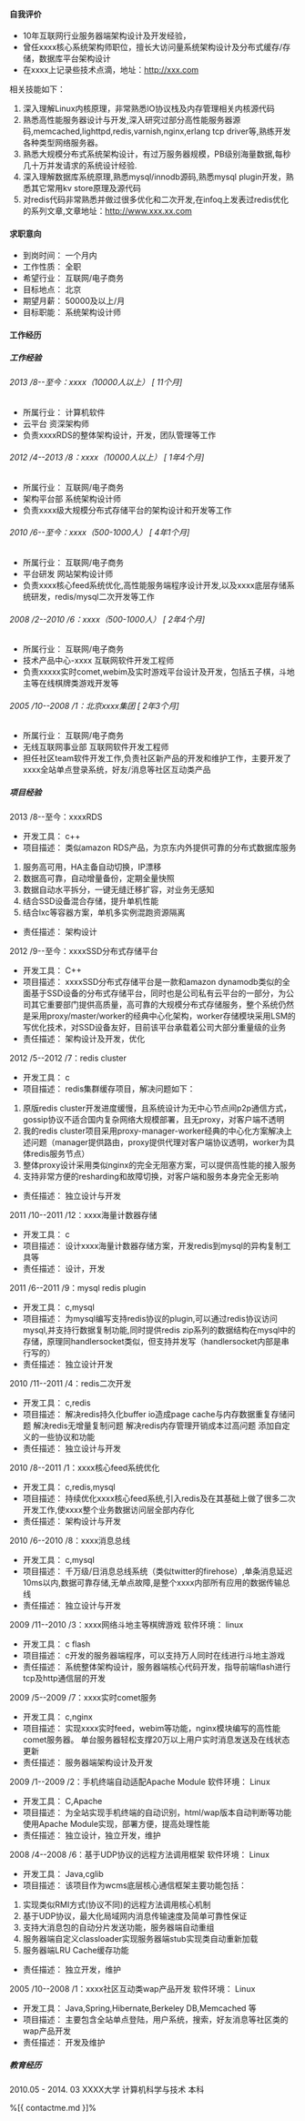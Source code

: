 
#### 自我评价
- 10年互联网行业服务器端架构设计及开发经验，
- 曾任xxxx核心系统架构师职位，擅长大访问量系统架构设计及分布式缓存/存储，数据库平台架构设计 
- 在xxxx上记录些技术点滴，地址：http://xxx.com

相关技能如下： 
1.  深入理解Linux内核原理，非常熟悉IO协议栈及内存管理相关内核源代码 
2.  熟悉高性能服务器设计与开发,深入研究过部分高性能服务器源码,memcached,lighttpd,redis,varnish,nginx,erlang tcp driver等,熟练开发各种类型网络服务器。 
3.  熟悉大规模分布式系统架构设计，有过万服务器规模，PB级别海量数据,每秒几十万并发请求的系统设计经验. 
4.  深入理解数据库系统原理,熟悉mysql/innodb源码,熟悉mysql plugin开发，熟悉其它常用kv store原理及源代码 
5.  对redis代码非常熟悉并做过很多优化和二次开发,在infoq上发表过redis优化的系列文章,文章地址：http://www.xxx.xx.com

#### 求职意向
- 到岗时间： 一个月内
- 工作性质： 全职
- 希望行业： 互联网/电子商务
- 目标地点： 北京
- 期望月薪： 50000及以上/月
- 目标职能： 系统架构设计师

#### 工作经历

##### 工作经验

###### 2013 /8--至今：xxxx（10000人以上） [ 11个月]
- 所属行业：	计算机软件
- 云平台	资深架构师
- 负责xxxxRDS的整体架构设计，开发，团队管理等工作

###### 2012 /4--2013 /8：xxxx（10000人以上） [ 1年4个月]
- 所属行业：	互联网/电子商务
- 架构平台部	系统架构设计师
- 负责xxxx级大规模分布式存储平台的架构设计和开发等工作

###### 2010 /6--至今：xxxx（500-1000人） [ 4年1个月]
- 所属行业：	互联网/电子商务
- 平台研发	网站架构设计师
- 负责xxxx核心feed系统优化,高性能服务端程序设计开发,以及xxxx底层存储系统研发，redis/mysql二次开发等工作

###### 2008 /2--2010 /6：xxxx（500-1000人） [ 2年4个月]
- 所属行业：	互联网/电子商务
- 技术产品中心-xxxx	互联网软件开发工程师
- 负责xxxxx实时comet,webim及实时游戏平台设计及开发，包括五子棋，斗地主等在线棋牌类游戏开发等

###### 2005 /10--2008 /1：北京xxxx集团 [ 2年3个月]
- 所属行业：	互联网/电子商务
- 无线互联网事业部	互联网软件开发工程师
- 担任社区team软件开发工作,负责社区新产品的开发和维护工作，主要开发了xxxx全站单点登录系统，好友/消息等社区互动类产品

##### 项目经验

2013 /8--至今：xxxxRDS
- 开发工具：	c++
- 项目描述：	类似amazon RDS产品，为京东内外提供可靠的分布式数据库服务 
1.  服务高可用，HA主备自动切换，IP漂移 
2.  数据高可靠，自动增量备份，定期全量快照 
3.  数据自动水平拆分，一键无缝迁移扩容，对业务无感知 
5.  结合SSD设备混合存储，提升单机性能 
6. 结合lxc等容器方案，单机多实例混跑资源隔离

- 责任描述：	架构设计

2012 /9--至今：xxxxSSD分布式存储平台
- 开发工具：	C++
- 项目描述：	xxxxSSD分布式存储平台是一款和amazon dynamodb类似的全面基于SSD设备的分布式存储平台，同时也是公司私有云平台的一部分，为公司其它重要部门提供高质量，高可靠的大规模分布式存储服务，整个系统仍然是采用proxy/master/worker的经典中心化架构，worker存储模块采用LSM的写优化技术，对SSD设备友好，目前该平台承载着公司大部分重量级的业务
- 责任描述：	架构设计及开发，优化

2012 /5--2012 /7：redis cluster
- 开发工具：	c
- 项目描述：	redis集群缓存项目，解决问题如下： 
1. 原版redis cluster开发进度缓慢，且系统设计为无中心节点间p2p通信方式，gossip协议不适合国内复杂网络大规模部署，且无proxy，对客户端不透明 
2. 我的redis cluster项目采用proxy-manager-worker经典的中心化方案解决上述问题（manager提供路由，proxy提供代理对客户端协议透明，worker为具体redis服务节点） 
3. 整体proxy设计采用类似nginx的完全无阻塞方案，可以提供高性能的接入服务 
4. 支持非常方便的resharding和故障切换，对客户端和服务本身完全无影响
- 责任描述：	独立设计与开发

2011 /10--2011 /12：xxxx海量计数器存储
- 开发工具：	c
- 项目描述：	设计xxxx海量计数器存储方案，开发redis到mysql的异构复制工具等
- 责任描述：	设计，开发

2011 /6--2011 /9：mysql redis plugin
- 开发工具：	c,mysql
- 项目描述：	为mysql编写支持redis协议的plugin,可以通过redis协议访问mysql,并支持行数据复制功能,同时提供redis zip系列的数据结构在mysql中的存储，原理同handlersocket类似，但支持并发写（handlersocket内部是串行写的）
- 责任描述：	独立设计开发

2010 /11--2011 /4：redis二次开发
- 开发工具：	c,redis
- 项目描述：	解决redis持久化buffer io造成page cache与内存数据重复存储问题 
解决redis无增量复制问题 
解决redis内存管理开销成本过高问题 
添加自定义的一些协议和功能
- 责任描述：	独立设计与开发

2010 /8--2011 /1：xxxx核心feed系统优化
- 开发工具：	c,redis,mysql
- 项目描述：	持续优化xxxx核心feed系统,引入redis及在其基础上做了很多二次开发工作,使xxxx整个业务数据访问层全部内存化
- 责任描述：	架构设计与开发


2010 /6--2010 /8：xxxx消息总线
- 开发工具：	c,mysql
- 项目描述：	千万级/日消息总线系统（类似twitter的firehose）,单条消息延迟10ms以内,数据可靠存储,无单点故障,是整个xxxx内部所有应用的数据传输总线
- 责任描述：	独立设计与开发


2009 /11--2010 /3：xxxx网络斗地主等棋牌游戏
软件环境：	linux
- 开发工具：	c flash
- 项目描述：	c开发的服务器端程序，可以支持万人同时在线进行斗地主游戏
- 责任描述：	系统整体架构设计，服务器端核心代码开发，指导前端flash进行tcp及http通信层的开发


2009 /5--2009 /7：xxxx实时comet服务
- 开发工具：	c,nginx
- 项目描述：	实现xxxx实时feed，webim等功能，nginx模块编写的高性能comet服务器。 
单台服务器轻松支撑20万以上用户实时消息发送及在线状态更新
- 责任描述：	服务器端架构设计及开发


2009 /1--2009 /2：手机终端自动适配Apache Module
软件环境：	Linux
- 开发工具：	C,Apache
- 项目描述：	为全站实现手机终端的自动识别，html/wap版本自动判断等功能 
使用Apache Module实现，部署方便，提高处理性能
- 责任描述：	独立设计，独立开发，维护


2008 /4--2008 /6：基于UDP协议的远程方法调用框架
软件环境：	Linux
- 开发工具：	Java,cglib
- 项目描述：	该项目作为wcms底层核心通信框架主要功能包括： 
1. 实现类似RMI方式(协议不同)的远程方法调用核心机制 
2. 基于UDP协议，最大化局域网内消息传输速度及简单可靠性保证 
3. 支持大消息包的自动分片发送功能，服务器端自动重组 
4. 服务器端自定义classloader实现服务器端stub实现类自动重新加载 
5. 服务器端LRU Cache缓存功能
- 责任描述：	独立开发，维护

2005 /10--2008 /1：xxxx社区互动类wap产品开发
软件环境：	Linux
- 开发工具：	Java,Spring,Hibernate,Berkeley DB,Memcached 等
- 项目描述：	主要包含全站单点登陆，用户系统，搜索，好友消息等社区类的wap产品开发
- 责任描述：	开发及维护

##### 教育经历
2010.05 - 2014. 03 XXXX大学  计算机科学与技术   本科


%[{ contactme.md }]%